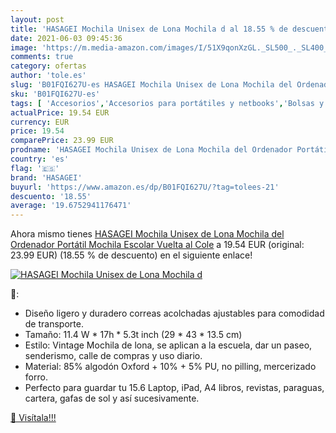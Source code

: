 ```yaml
---
layout: post
title: 'HASAGEI Mochila Unisex de Lona Mochila d al 18.55 % de descuento'
date: 2021-06-03 09:45:36
image: 'https://m.media-amazon.com/images/I/51X9qonXzGL._SL500_._SL400_.jpg'
comments: true
category: ofertas
author: 'tole.es'
slug: 'B01FQI627U-es HASAGEI Mochila Unisex de Lona Mochila del Ordenador...'
sku: 'B01FQI627U-es'
tags: [ 'Accesorios','Accesorios para portátiles y netbooks','Bolsas y fundas para portátiles y netbooks','Informática','Mochilas para portátiles y netbooks','escolar','hasagei','mochila','unisex', ]
actualPrice: 19.54 EUR
currency: EUR
price: 19.54
comparePrice: 23.99 EUR
prodname: 'HASAGEI Mochila Unisex de Lona Mochila del Ordenador Portátil Mochila Escolar Vuelta al Cole'
country: 'es'
flag: '🇪🇸'
brand: 'HASAGEI'
buyurl: 'https://www.amazon.es/dp/B01FQI627U/?tag=tolees-21'
descuento: '18.55'
average: '19.6752941176471'
---
```


Ahora mismo tienes [HASAGEI Mochila Unisex de Lona Mochila del Ordenador Portátil Mochila Escolar Vuelta al Cole](https://www.amazon.es/dp/B01FQI627U/?tag=tolees-21) a 19.54 EUR (original: 23.99 EUR) (18.55 %  de descuento) en el siguiente enlace!

[![HASAGEI Mochila Unisex de Lona Mochila d](https://m.media-amazon.com/images/I/51X9qonXzGL._SL500_._SL400_.jpg)](https://www.amazon.es/dp/B01FQI627U/?tag=tolees-21)

🔎:

- Diseño ligero y duradero correas acolchadas ajustables para comodidad de transporte.
- Tamaño: 11.4 W * 17h * 5.3t inch (29 * 43 * 13.5 cm)
- Estilo: Vintage Mochila de lona, se aplican a la escuela, dar un paseo, senderismo, calle de compras y uso diario.
- Material: 85% algodón Oxford + 10% + 5% PU, no pilling, mercerizado forro.
- Perfecto para guardar tu 15.6 Laptop, iPad, A4 libros, revistas, paraguas, cartera, gafas de sol y así sucesivamente.

[🛒 Visítala!!!](https://www.amazon.es/dp/B01FQI627U/?tag=tolees-21)
